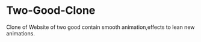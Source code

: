 # Two-Good-Clone

Clone of Website of two good contain smooth animation,effects to lean new animations.
